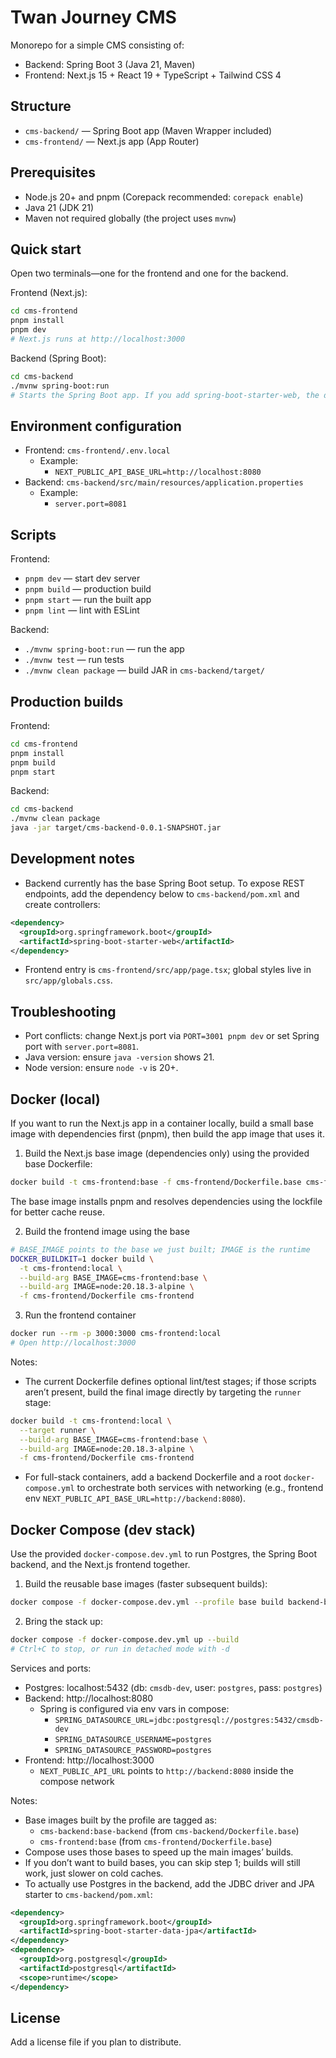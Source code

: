 # Twan Journey CMS

Monorepo for a simple CMS consisting of:
- Backend: Spring Boot 3 (Java 21, Maven)
- Frontend: Next.js 15 + React 19 + TypeScript + Tailwind CSS 4

## Structure

- `cms-backend/` — Spring Boot app (Maven Wrapper included)
- `cms-frontend/` — Next.js app (App Router)

## Prerequisites

- Node.js 20+ and pnpm (Corepack recommended: `corepack enable`)
- Java 21 (JDK 21)
- Maven not required globally (the project uses `mvnw`)

## Quick start

Open two terminals—one for the frontend and one for the backend.

Frontend (Next.js):

```bash
cd cms-frontend
pnpm install
pnpm dev
# Next.js runs at http://localhost:3000
```

Backend (Spring Boot):

```bash
cd cms-backend
./mvnw spring-boot:run
# Starts the Spring Boot app. If you add spring-boot-starter-web, the default port is 8080.
```

## Environment configuration

- Frontend: `cms-frontend/.env.local`
  - Example:
    - `NEXT_PUBLIC_API_BASE_URL=http://localhost:8080`
- Backend: `cms-backend/src/main/resources/application.properties`
  - Example:
    - `server.port=8081`

## Scripts

Frontend:
- `pnpm dev` — start dev server
- `pnpm build` — production build
- `pnpm start` — run the built app
- `pnpm lint` — lint with ESLint

Backend:
- `./mvnw spring-boot:run` — run the app
- `./mvnw test` — run tests
- `./mvnw clean package` — build JAR in `cms-backend/target/`

## Production builds

Frontend:
```bash
cd cms-frontend
pnpm install
pnpm build
pnpm start
```

Backend:
```bash
cd cms-backend
./mvnw clean package
java -jar target/cms-backend-0.0.1-SNAPSHOT.jar
```

## Development notes

- Backend currently has the base Spring Boot setup. To expose REST endpoints, add the dependency below to `cms-backend/pom.xml` and create controllers:

```xml
<dependency>
  <groupId>org.springframework.boot</groupId>
  <artifactId>spring-boot-starter-web</artifactId>
</dependency>
```

- Frontend entry is `cms-frontend/src/app/page.tsx`; global styles live in `src/app/globals.css`.

## Troubleshooting

- Port conflicts: change Next.js port via `PORT=3001 pnpm dev` or set Spring port with `server.port=8081`.
- Java version: ensure `java -version` shows 21.
- Node version: ensure `node -v` is 20+.

## Docker (local)

If you want to run the Next.js app in a container locally, build a small base image with dependencies first (pnpm), then build the app image that uses it.

1) Build the Next.js base image (dependencies only) using the provided base Dockerfile:

```bash
docker build -t cms-frontend:base -f cms-frontend/Dockerfile.base cms-frontend
```

The base image installs pnpm and resolves dependencies using the lockfile for better cache reuse.

2) Build the frontend image using the base

```bash
# BASE_IMAGE points to the base we just built; IMAGE is the runtime
DOCKER_BUILDKIT=1 docker build \
  -t cms-frontend:local \
  --build-arg BASE_IMAGE=cms-frontend:base \
  --build-arg IMAGE=node:20.18.3-alpine \
  -f cms-frontend/Dockerfile cms-frontend
```

3) Run the frontend container

```bash
docker run --rm -p 3000:3000 cms-frontend:local
# Open http://localhost:3000
```

Notes:
- The current Dockerfile defines optional lint/test stages; if those scripts aren’t present, build the final image directly by targeting the `runner` stage:

```bash
docker build -t cms-frontend:local \
  --target runner \
  --build-arg BASE_IMAGE=cms-frontend:base \
  --build-arg IMAGE=node:20.18.3-alpine \
  -f cms-frontend/Dockerfile cms-frontend
```

- For full-stack containers, add a backend Dockerfile and a root `docker-compose.yml` to orchestrate both services with networking (e.g., frontend env `NEXT_PUBLIC_API_BASE_URL=http://backend:8080`).

## Docker Compose (dev stack)

Use the provided `docker-compose.dev.yml` to run Postgres, the Spring Boot backend, and the Next.js frontend together.

1) Build the reusable base images (faster subsequent builds):

```bash
docker compose -f docker-compose.dev.yml --profile base build backend-base frontend-base
```

2) Bring the stack up:

```bash
docker compose -f docker-compose.dev.yml up --build
# Ctrl+C to stop, or run in detached mode with -d
```

Services and ports:
- Postgres: localhost:5432 (db: `cmsdb-dev`, user: `postgres`, pass: `postgres`)
- Backend: http://localhost:8080
  - Spring is configured via env vars in compose:
    - `SPRING_DATASOURCE_URL=jdbc:postgresql://postgres:5432/cmsdb-dev`
    - `SPRING_DATASOURCE_USERNAME=postgres`
    - `SPRING_DATASOURCE_PASSWORD=postgres`
- Frontend: http://localhost:3000
  - `NEXT_PUBLIC_API_URL` points to `http://backend:8080` inside the compose network

Notes:
- Base images built by the profile are tagged as:
  - `cms-backend:base-backend` (from `cms-backend/Dockerfile.base`)
  - `cms-frontend:base` (from `cms-frontend/Dockerfile.base`)
- Compose uses those bases to speed up the main images’ builds.
- If you don’t want to build bases, you can skip step 1; builds will still work, just slower on cold caches.
- To actually use Postgres in the backend, add the JDBC driver and JPA starter to `cms-backend/pom.xml`:

```xml
<dependency>
  <groupId>org.springframework.boot</groupId>
  <artifactId>spring-boot-starter-data-jpa</artifactId>
</dependency>
<dependency>
  <groupId>org.postgresql</groupId>
  <artifactId>postgresql</artifactId>
  <scope>runtime</scope>
</dependency>
```

## License

Add a license file if you plan to distribute.